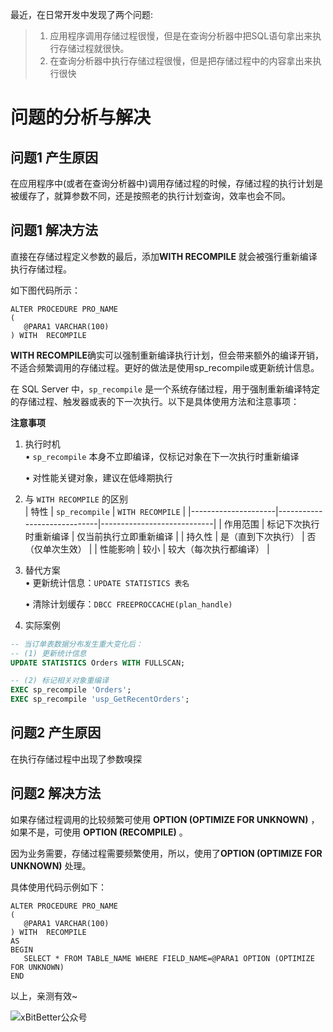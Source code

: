 最近，在日常开发中发现了两个问题:
> 1. 应用程序调用存储过程很慢，但是在查询分析器中把SQL语句拿出来执行存储过程就很快。
>2. 在查询分析器中执行存储过程很慢，但是把存储过程中的内容拿出来执行很快

# 问题的分析与解决
## 问题1 产生原因

在应用程序中(或者在查询分析器中)调用存储过程的时候，存储过程的执行计划是被缓存了，就算参数不同，还是按照老的执行计划查询，效率也会不同。

## 问题1 解决方法

直接在存储过程定义参数的最后，添加**WITH RECOMPILE** 就会被强行重新编译执行存储过程。

如下图代码所示：
```
ALTER PROCEDURE PRO_NAME
(
   @PARA1 VARCHAR(100)
) WITH  RECOMPILE
```

**WITH RECOMPILE**确实可以强制重新编译执行计划，但会带来额外的编译开销，不适合频繁调用的存储过程。更好的做法是使用sp_recompile或更新统计信息。



在 SQL Server 中，`sp_recompile` 是一个系统存储过程，用于强制重新编译特定的存储过程、触发器或表的下一次执行。以下是具体使用方法和注意事项：



**注意事项**

1. 执行时机  
   • `sp_recompile` 本身不立即编译，仅标记对象在下一次执行时重新编译

   • 对性能关键对象，建议在低峰期执行


2. 与 `WITH RECOMPILE` 的区别  
   | 特性                | `sp_recompile`               | `WITH RECOMPILE`            |
   |---------------------|-----------------------------|----------------------------|
   | 作用范围            | 标记下次执行时重新编译       | 仅当前执行立即重新编译      |
   | 持久性              | 是（直到下次执行）           | 否（仅单次生效）            |
   | 性能影响            | 较小                        | 较大（每次执行都编译）      |

3. 替代方案  
   • 更新统计信息：`UPDATE STATISTICS 表名`

   • 清除计划缓存：`DBCC FREEPROCCACHE(plan_handle)`

4. 实际案例
```sql
-- 当订单表数据分布发生重大变化后：
-- (1) 更新统计信息
UPDATE STATISTICS Orders WITH FULLSCAN;

-- (2) 标记相关对象重编译
EXEC sp_recompile 'Orders';
EXEC sp_recompile 'usp_GetRecentOrders';
```

## 问题2 产生原因

在执行存储过程中出现了参数嗅探

## 问题2 解决方法

如果存储过程调用的比较频繁可使用 **OPTION (OPTIMIZE FOR UNKNOWN)** ，如果不是，可使用 **OPTION (RECOMPILE)** 。

因为业务需要，存储过程需要频繁使用，所以，使用了**OPTION (OPTIMIZE FOR UNKNOWN)** 处理。

具体使用代码示例如下：
```
ALTER PROCEDURE PRO_NAME
(
   @PARA1 VARCHAR(100)
) WITH  RECOMPILE
AS
BEGIN
   SELECT * FROM TABLE_NAME WHERE FIELD_NAME=@PARA1 OPTION (OPTIMIZE FOR UNKNOWN)
END
```
以上，亲测有效~

![xBitBetter公众号](https://goohugo.github.io/xbitbetter.png "xBitBetter公众号")
<!-- ##{"timestamp":1749082215}## -->